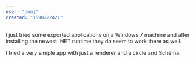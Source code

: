 ```yaml
---
user: "domj"
created: "1590222421"
---
```


I just tried some exported applications on a Windows 7 machine and after installing the newest .NET runtime they do seem to work there as well.

I tried a very simple app with just a renderer and a circle and Schéma.
